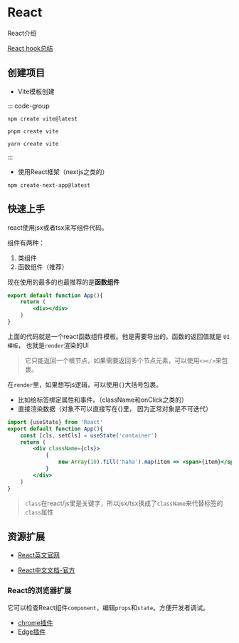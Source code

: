 # React
React介绍

[React hook总结](/notes/react/)

## 创建项目

- Vite模板创建

::: code-group

```shell [NPM]
npm create vite@latest
```
```shell [PNPM]
pnpm create vite
```
```shell [YARN]
yarn create vite
```
:::

- 使用React框架（nextjs之类的）

```shell
npm create-next-app@latest
```



## 快速上手
react使用jsx或者tsx来写组件代码。

组件有两种：
1. 类组件
2. 函数组件（推荐）

现在使用的最多的也最推荐的是**函数组件**

```jsx
export default function App(){
	return (
		<div></div>
	)
}
```
上面的代码就是一个react函数组件模板。他是需要导出的。函数的返回值就是 `UI模板`， 也就是`render`渲染的UI
> 它只能返回一个根节点，如果需要返回多个节点元素，可以使用`<></>`来包裹。

在`render`里，如果想写js逻辑，可以使用`{}`大括号包裹。
- 比如给标签绑定属性和事件。（className和onClick之类的）
- 直接渲染数据（对象不可以直接写在{}里， 因为正常对象是不可迭代）

```jsx
import {useState} from 'React'
export default function App(){
	const [cls, setCls] = useState('container')
	return (
		<div className={cls}>
			{
				new Array(10).fill('haha').map(item => <span>{item}</span>)
			}
		</div>
	)
}
```
> `class`在react/js里是关键字，所以jsx/tsx换成了`className`来代替标签的`class`属性



## 资源扩展

- [React英文官网](https://react.dev/learn)

- [React中文文档-官方](https://zh-hans.react.dev/)


### React的浏览器扩展

它可以检查React组件`component`，编辑`props`和`state`。方便开发者调试。

- [chrome插件](https://chromewebstore.google.com/detail/react-developer-tools/fmkadmapgofadopljbjfkapdkoienihi?hl=en)
- [Edge插件](https://microsoftedge.microsoft.com/addons/detail/react-developer-tools/gpphkfbcpidddadnkolkpfckpihlkkil)

